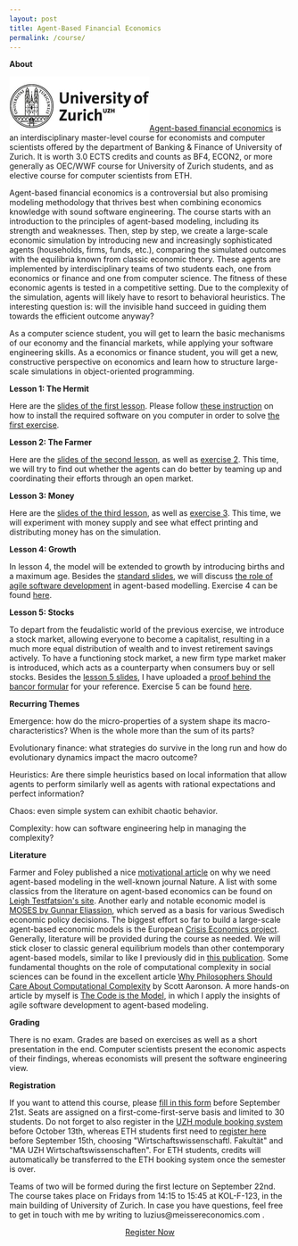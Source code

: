 ```yaml
---
layout: post
title: Agent-Based Financial Economics
permalink: /course/
---
```


<b>About</b>

<p><img src="/assets/images/uzh.jpg" alt="" class="image left"><a href="https://studentservices.uzh.ch/uzh/anonym/vvz/index.html#/modules/list/2017/003/50773378-50772427/details/SM/50857786">Agent-based financial economics</a> is an interdisciplinary master-level course for economists and computer scientists offered by the department of Banking & Finance of University of Zurich. It is worth 3.0 ECTS credits and counts as BF4, ECON2, or more generally as OEC/WWF course for University of Zurich students, and as elective course for computer scientists from ETH.</p>

<p>Agent-based financial economics is a controversial but also promising modeling methodology that thrives best when combining economics knowledge with sound software engineering. The course starts with an introduction to the principles of agent-based modeling, including its strength and weaknesses. Then, step by step, we create a large-scale economic simulation by introducing new and increasingly sophisticated agents (households, firms, funds, etc.), comparing the simulated outcomes with the equilibria known from classic economic theory. These agents are implemented by interdisciplinary teams of two students each, one from economics or finance and one from computer science. The fitness of these economic agents is tested in a competitive setting. Due to the complexity of the simulation, agents will likely have to resort to behavioral heuristics. The interesting question is: will the invisible hand succeed in guiding them towards the efficient outcome anyway?</p>

<p>As a computer science student, you will get to learn the basic mechanisms of our economy and the financial markets, while applying your software engineering skills. As a economics or finance student, you will get a new, constructive perspective on economics and learn how to structure large-scale simulations in object-oriented programming.</p>

<b>Lesson 1: The Hermit</b>

<p>Here are the <a href="/assets/abfe-lesson1.pdf">slides of the first lesson</a>. Please follow <a href="/course/setup">these instruction</a> on how to install the required software on you computer in order to solve <a href="https://github.com/meisser/course/blob/master/exercises/journal/exercise01-task.md">the first exercise</a>.</p>

<b>Lesson 2: The Farmer</b>

<p>Here are the <a href="/assets/abfe-lesson2.pdf">slides of the second lesson</a>, as well as <a href="https://github.com/meisser/course/blob/master/exercises/journal/exercise02-task.md">exercise 2</a>. This time, we will try to find out whether the agents can do better by teaming up and coordinating their efforts through an open market.</p>

<b>Lesson 3: Money</b>

<p>Here are the <a href="/assets/abfe-lesson3.pdf">slides of the third lesson</a>, as well as <a href="https://github.com/meisser/course/blob/master/exercises/journal/exercise03-task.md">exercise 3</a>. This time, we will experiment with money supply and see what effect printing and distributing money has on the simulation.</p>

<b>Lesson 4: Growth</b>

<p>In lesson 4, the model will be extended to growth by introducing births and a maximum age. Besides the <a href="/assets/abfe-lesson4.pdf">standard slides</a>, we will discuss <a href="/assets/abfe-lesson4-agile.pdf">the role of agile software development</a> in agent-based modelling. Exercise 4 can be found <a href="https://github.com/meisser/course/blob/master/exercises/journal/exercise04-task.md">here</a>.</p>

<b>Lesson 5: Stocks</b>

<p>To depart from the feudalistic world of the previous exercise, we introduce a stock market, allowing everyone to become a capitalist, resulting in a much more equal distribution of wealth and to invest retirement savings actively. To have a functioning stock market, a new firm type market maker is introduced, which acts as a counterparty when consumers buy or sell stocks. Besides the <a href="/assets/abfe-lesson5.pdf">lesson 5 slides</a>, I have uploaded a <a href="/assets/abfe-lesson5-bancor.pdf">proof behind the bancor formular</a> for your reference. Exercise 5 can be found <a href="https://github.com/meisser/course/blob/master/exercises/journal/exercise05-task.md">here</a>.</p>

<b>Recurring Themes</b>

<p>Emergence: how do the micro-properties of a system shape its macro-characteristics? When is the whole more than the sum of its parts?

Evolutionary finance: what strategies do survive in the long run and how do evolutionary dynamics impact the macro outcome?

Heuristics: Are there simple heuristics based on local information that allow agents to perform similarly well as agents with rational expectations and perfect information?

Chaos: even simple system can exhibit chaotic behavior.

Complexity: how can software engineering help in managing the complexity?</p>

<b>Literature</b>

<p>Farmer and Foley published a nice <a href="https://www.researchgate.net/profile/Duncan_Foley/publication/51437577_The_Economy_Needs_Agent-Based_Modeling/links/5714ccb108aeebe07c06c72e/The-Economy-Needs-Agent-Based-Modeling.pdf">motivational article</a> on why we need agent-based modeling in the well-known journal Nature. A list with some classics from the literature on agent-based economics can be found on <a href="http://www2.econ.iastate.edu/tesfatsi/afinance.htm#BasicRead">Leigh Testfatsion's site</a>. Another early and notable economic model is <a href="http://www.ifn.se/storage/cms/91fc7b2ed0f3440a918871ffa0a36d73/59024245407a4a3fadebca71db86015e/pdf/B79AF4E97E52C2C7723DD26462792BE1AB13FF08/Wp222.pdf?MediaArchive_ForceDownload=true&PropertyName=File1&ValueIndex=0">MOSES by Gunnar Eliassion</a>, which served as a basis for various Swedisch economic policy decisions. The biggest effort so far to build a large-scale agent-based economic models is the European <a href="http://www.crisis-economics.eu/">Crisis Economics project</a>. Generally, literature will be provided during the course as needed. We will stick closer to classic general equilibrium models than other contemporary agent-based models, similar to like I previously did in <a href="https://link.springer.com/article/10.1007/s10614-016-9616-x">this publication</a>. Some fundamental thoughts on the role of computational complexity in social sciences can be found in the excellent article <a href="https://arxiv.org/pdf/1108.1791.pdf">Why Philosophers Should Care About Computational Complexity</a> by Scott Aaronson. A more hands-on article by myself is <a href="http://meissereconomics.com/2017/06/22/code.html#main">The Code is the Model</a>, in which I apply the insights of agile software development to agent-based modeling.</p>

<b>Grading</b>

<p>There is no exam. Grades are based on exercises as well as a short presentation in the end. Computer scientists present the economic aspects of their findings, whereas economists will present the software engineering view.</p>

<b>Registration</b>

<p>If you want to attend this course, please <a href="https://docs.google.com/forms/d/e/1FAIpQLSfiUZGNaYk8NIR_RWXHa7f5W4S-vUUTmfpFBs0hOOgmZ22x-w/viewform?usp=sf_link">fill in this form</a> before September 21st. Seats are assigned on a first-come-first-serve basis and limited to 30 students. Do not forget to also register in the <a href="https://idagreen.uzh.ch/mb/">UZH module booking system</a> before October 13th, whereas ETH students first need to <a href="http://www.uzh.ch/de/studies/application/mobilitaet/applyhsuma.html">register here</a> before September 15th, choosing "Wirtschaftswissenschaftl. Fakultät" and "MA UZH Wirtschaftswissenschaften". For ETH students, credits will automatically be transferred to the ETH booking system once the semester is over.</p>

<p>Teams of two will be formed during the first lecture on September 22nd. The course takes place on Fridays from 14:15 to 15:45 at KOL-F-123, in the main building of University of Zurich. In case you have questions, feel free to get in touch with me by writing to luzius@meissereconomics.com .</p>

<p><center><a href="https://docs.google.com/forms/d/e/1FAIpQLSfiUZGNaYk8NIR_RWXHa7f5W4S-vUUTmfpFBs0hOOgmZ22x-w/viewform?usp=sf_link" class="button button-style1">Register Now</a></center></p>

